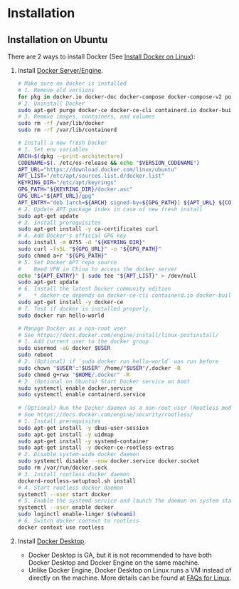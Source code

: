 # Installation #

## Installation on Ubuntu ##

There are 2 ways to install Docker (See [Install Docker on
Linux](https://docs.docker.com/desktop/install/linux-install/)):
1. Install [Docker Server/Engine](https://docs.docker.com/engine/).

   ```bash
   # Make sure no docker is installed
   # 1. Remove old versions
   for pkg in docker.io docker-doc docker-compose docker-compose-v2 podman-docker containerd runc; do sudo apt-get remove $pkg; done
   # 2. Uninstall Docker
   sudo apt-get purge docker-ce docker-ce-cli containerd.io docker-buildx-plugin docker-compose-plugin docker-ce-rootless-extras
   # 3. Remove images, containers, and volumes
   sudo rm -rf /var/lib/docker
   sudo rm -rf /var/lib/containerd
   
   # Install a new fresh Docker
   # 1. Set env variables
   ARCH=$(dpkg --print-architecture)
   CODENAME=$(. /etc/os-release && echo "$VERSION_CODENAME")
   APT_URL="https://download.docker.com/linux/ubuntu"
   APT_LIST="/etc/apt/sources.list.d/docker.list"
   KEYRING_DIR="/etc/apt/keyrings"
   GPG_PATH="${KEYRING_DIR}/docker.asc"
   GPG_URL="${APT_URL}/gpg"
   APT_ENTRY="deb [arch=${ARCH} signed-by=${GPG_PATH}] ${APT_URL} ${CODENAME} stable"
   # 2. Update APT package index in case of new fresh install
   sudo apt-get update
   # 3. Install prerequisites
   sudo apt-get install -y ca-certificates curl
   # 4. Add Docker's official GPG key
   sudo install -m 0755 -d "${KEYRING_DIR}"
   sudo curl -fsSL "${GPG_URL}" -o "${GPG_PATH}"
   sudo chmod a+r "${GPG_PATH}"
   # 5. Set Docker APT repo source
   #    Need VPN in China to access the docker server
   echo "${APT_ENTRY}" | sudo tee "${APT_LIST}" > /dev/null
   sudo apt-get update
   # 6. Install the latest Docker community edition
   #    * docker-ce depends on docker-ce-cli containerd.io docker-buildx-plugin docker-compose-plugin
   sudo apt-get install -y docker-ce
   # 7. Test if docker is installed properly.
   sudo docker run hello-world
   
   # Manage Docker as a non-root user
   # See https://docs.docker.com/engine/install/linux-postinstall/
   # 1. Add current user to the docker group
   sudo usermod -aG docker $USER
   sudo reboot
   # 2. (Optional) if `sudo docker run hello-world` was run before
   sudo chown "$USER":"$USER" /home/"$USER"/.docker -R
   sudo chmod g+rwx "$HOME/.docker" -R
   # 2. (Optional on Ubuntu) Start Docker service on boot
   sudo systemctl enable docker.service
   sudo systemctl enable containerd.service
 
   # (Optional) Run the Docker daemon as a non-root user (Rootless mode)
   # See https://docs.docker.com/engine/security/rootless/
   # 1. Install prerequisites
   sudo apt-get install -y dbus-user-session
   sudo apt-get install -y uidmap
   sudo apt-get install -y systemd-container
   sudo apt-get install -y docker-ce-rootless-extras
   # 2. Disable system-wide docker daemon
   sudo systemctl disable --now docker.service docker.socket
   sudo rm /var/run/docker.sock
   # 3. Install rootless docker daemon
   dockerd-rootless-setuptool.sh install
   # 4. Start rootless docker daemon
   systemctl --user start docker
   # 5. Enable the systemd service and launch the daemon on system startup
   systemctl --user enable docker
   sudo loginctl enable-linger $(whoami)
   # 6. Switch docker context to rootless
   docker context use rootless
   ```

1. Install [Docker Desktop](https://docs.docker.com/desktop/).
   + Docker Desktop is GA, but it is not recommended to have both
     Docker Desktop and Docker Engine on the same machine.
   + Unlike Docker Engine, Docker Desktop on Linux runs a VM instead
     of directly on the machine.  More details can be found at [FAQs
     for Linux](https://docs.docker.com/desktop/faqs/linuxfaqs/).
